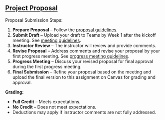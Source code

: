 ## [Project Proposal](https://aselshall.github.io/pr/hw/proposal)

Proposal Submission Steps:
1. **Prepare Proposal** – Follow the [proposal guidelines](https://aselshall.github.io/rm/hw/proposal-hw).  
2. **Submit Draft** – Upload your draft to Teams by Week 1 after the kickoff meeting. See [meeting guidelines](https://aselshall.github.io/pr/hw/meeting0).  
3. **Instructor Review** – The instructor will review and provide comments.  
4. **Revise Proposal** – Address comments and revise your proposal by your first progress meeting. See [progress meeting guidelines](https://aselshall.github.io/pr/hw/meeting1).  
5. **Progress Meeting** – Discuss your revised proposal for final approval during the first progress meeting.  
6. **Final Submission** – Refine your proposal based on the meeting and upload the final version to this assignment on Canvas for grading and approval.  

**Grading:**  
- **Full Credit** – Meets expectations.  
- **No Credit** – Does not meet expectations.  
- Deductions may apply if instructor comments are not fully addressed.
